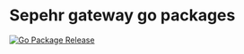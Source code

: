 # Sepehr gateway go packages

[![Go Package Release](https://github.com/erfandiakoo/gomahak/actions/workflows/ci-cd.yml/badge.svg?branch=main)](https://github.com/erfandiakoo/gomahak/actions/workflows/ci-cd.yml)
